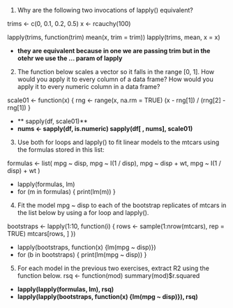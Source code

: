 1. Why are the following two invocations of lapply() equivalent?

trims <- c(0, 0.1, 0.2, 0.5)
x <- rcauchy(100)

lapply(trims, function(trim) mean(x, trim = trim))
lapply(trims, mean, x = x)

* **they are equivalent because in one we are passing trim but in the otehr we use the ... param of lapply**

2. The function below scales a vector so it falls in the range [0, 1]. How would you apply it to every column of a data frame? How would you apply it to every numeric column in a data frame?

scale01 <- function(x) {
  rng <- range(x, na.rm = TRUE)
  (x - rng[1]) / (rng[2] - rng[1])
}

* ** sapply(df, scale01)**
* **nums <- sapply(df, is.numeric)
	sapply(df[ , nums], scale01)**

3. Use both for loops and lapply() to fit linear models to the mtcars using the formulas stored in this list:

formulas <- list(
  mpg ~ disp,
  mpg ~ I(1 / disp),
  mpg ~ disp + wt,
  mpg ~ I(1 / disp) + wt
)

* lapply(formulas, lm)
* for (m in formulas) {
	print(lm(m))
}

4. Fit the model mpg ~ disp to each of the bootstrap replicates of mtcars in the list below by using a for loop and lapply().

bootstraps <- lapply(1:10, function(i) {
  rows <- sample(1:nrow(mtcars), rep = TRUE)
  mtcars[rows, ]
})

* lapply(bootstraps, function(x) {lm(mpg ~ disp)})
* for (b in bootstraps) {
print(lm(mpg ~ disp))
}

5. For each model in the previous two exercises, extract R2 using the function below.
rsq <- function(mod) summary(mod)$r.squared

* **lapply(lapply(formulas, lm), rsq)**
* **lapply(lapply(bootstraps, function(x) {lm(mpg ~ disp)}), rsq)**



